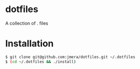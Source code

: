 # dotfiles
A collection of . files

# Installation
```sh
$ git clone git@github.com:jmera/dotfiles.git ~/.dotfiles
$ (cd ~/.dotfiles && ./install)
```

